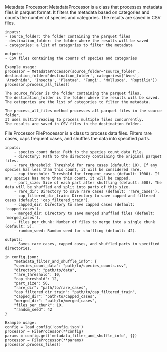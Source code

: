 Metadata Processor:
    MetadataProcessor is a class that processes metadata files in parquet format.
    It filters the metadata based on categories and counts the number of species and categories.
    The results are saved in CSV files.
    
    inputs:
    - source_folder: the folder containing the parquet files
    - destination_folder: the folder where the results will be saved
    - categories: a list of categories to filter the metadata
    
    outputs:
    - CSV files containing the counts of species and categories
    
    Example usage:
    processor = MetadataProcessor(source_folder='source_folder', destination_folder='destination_folder', categories=['Aves', 'Arachnida', 'Insecta', 'Plantae', 'Fungi', 'Mollusca', 'Reptilia'])
    processor.process_all_files()
    
    The source_folder is the folder containing the parquet files.
    The destination_folder is the folder where the results will be saved.
    The categories are the list of categories to filter the metadata.
    
    The process_all_files method processes all parquet files in the source folder.
    It uses multithreading to process multiple files concurrently.
    The results are saved in CSV files in the destination folder.

File Processor
    FileProcessor is a class to process data files. Filters rare cases, caps frequent cases, and shuffles the data into specified parts.

    inputs:
        - species_count_data: Path to the species count data file.
        - directory: Path to the directory containing the original parquet files.
        - rare_threshold: Threshold for rare cases (default: 10). If any species has less than this count, it will be considered rare.
        - cap_threshold: Threshold for frequent cases (default: 1000). If any species has more than this count, it will be capped.
        - part_size: Size of each part after shuffling (default: 500). The data will be shuffled and split into parts of this size.
        - rare_dir: Directory to save rare cases (default: 'rare_cases'). 
        - cap_filtered_dir_train: Directory to save capped and filtered cases (default: 'cap_filtered_train').
        - capped_dir: Directory to save capped cases (default: 'capped_cases').
        - merged_dir: Directory to save merged shuffled files (default: 'merged_cases').
        - files_per_chunk: Number of files to merge into a single chunk (default: 5).
        - random_seed: Random seed for shuffling (default: 42).
    
    outputs:
        - Saves rare cases, capped cases, and shuffled parts in specified directories.

    in config.json:
        "metadata_filter_and_shuffle_info": {
        "species_count_data": "path/to/species_counts.csv",
        "directory": "path/to/data",
        "rare_threshold": 10,
        "cap_threshold": 12,
        "part_size": 50,
        "rare_dir": "path/to/rare_cases",
        "cap_filtered_dir_train": "path/to/cap_filtered_train",
        "capped_dir": "path/to/capped_cases",
        "merged_dir": "path/to/merged_cases",
        "files_per_chunk": 10,
        "random_seed": 42
    }
        
    Example usage:
    config = load_config('config.json')
    processor = FileProcessor(**config)
    params = config.get('metadata_filter_and_shuffle_info', {})
    processor = FileProcessor(**params)
    processor.process_files()